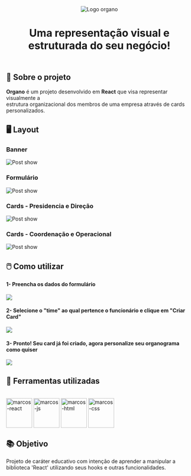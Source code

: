<header>
<img alt="Logo organo" src='./public/imgs/imagens/logorgano2.png'/>
<h1>Uma representação visual e estruturada do seu negócio!</h1>
</header>

## 📖 Sobre o projeto
 **Organo** é um projeto desenvolvido em **React** que visa representar visualmente a</br>
 estrutura organizacional dos membros de uma empresa através de cards personalizados.
 
 ## 🖥️ Layout 
 
 ### Banner
 ![Post show](https://github.com/marquenrique/organo/blob/master/public/imgs/imagens/print1.png)
 ### Formulário
 ![Post show](https://github.com/marquenrique/organo/blob/master/public/imgs/imagens/print2.png)
 ### Cards - Presidencia e Direção
 ![Post show](https://github.com/marquenrique/organo/blob/master/public/imgs/imagens/print3.png)
 ### Cards - Coordenação e Operacional
 ![Post show](https://github.com/marquenrique/organo/blob/master/public/imgs/imagens/print4.png)
 
 ## 🖱️ Como utilizar
 <div>
 <h4>1- Preencha os dados do formulário</h4>
 <img src="./public/imgs/imagens/formu.png"/>
 </div>
 
 <div>
 <h4>2- Selecione o "time" ao qual pertence o funcionário e clique em "Criar Card"</h4>
 <img src="./public/imgs/imagens/escolha.png"/>
 </div>
 
 <div>
 <h4>3- Pronto! Seu card já foi criado, agora personalize seu organograma como quiser</h4>
 <img src="./public/imgs/imagens/card.png"/>
 </div>
 
 
 ## 🔨 Ferramentas utilizadas
<div style="display: inline-block"><br>
 <img align="center" alt="marcos-react" height="80" width="70" src="https://cdn.jsdelivr.net/gh/devicons/devicon/icons/react/react-original.svg"/>
 <img align="center" alt="marcos-js" height="80" width="70" src="https://cdn.jsdelivr.net/gh/devicons/devicon/icons/javascript/javascript-original.svg"/>
 <img align="center" alt="marcos-html" height="80" width="70" src="https://cdn.jsdelivr.net/gh/devicons/devicon/icons/html5/html5-plain.svg"/>
 <img align="center" alt="marcos-css" height="80" width="70" src="https://cdn.jsdelivr.net/gh/devicons/devicon/icons/css3/css3-original.svg"/>
</div>

## 📚 Objetivo 
Projeto de caráter educativo com intenção de aprender a manipular a biblioteca 'React' utilizando seus hooks e outras funcionalidades.



